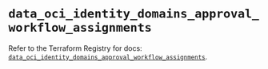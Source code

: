 # `data_oci_identity_domains_approval_workflow_assignments`

Refer to the Terraform Registry for docs: [`data_oci_identity_domains_approval_workflow_assignments`](https://registry.terraform.io/providers/hashicorp/oci/7.19.0/docs/data-sources/identity_domains_approval_workflow_assignments).
